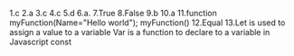 1.c
2.a
3.c
4.c
5.d
6.a.
7.True
8.False
9.b
10.a
11.function myFunction(Name="Hello world");
     myFunction()
12.Equal
13.Let is used to assign a value to a variable
   Var is a function to declare to a variable in Javascript
   const